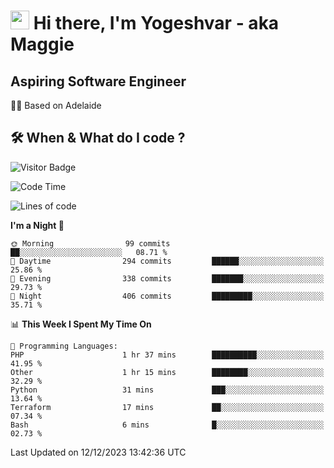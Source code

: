 <h1><img src="https://emojis.slackmojis.com/emojis/images/1531849430/4246/blob-sunglasses.gif?1531849430" width="30"/> Hi there, I'm Yogeshvar - aka Maggie</h1>

## Aspiring Software Engineer
🏂🏻  Based on Adelaide 

## 🛠 When & What do I code ?  

![Visitor Badge](https://visitor-badge.feriirawann.repl.co?username=yogeshvar&repo=yogeshvar&label=Visitors&style=plastic&color=%23457BFF&contentType=svg)

<!--START_SECTION:waka-->
![Code Time](http://img.shields.io/badge/Code%20Time-2%2C413%20hrs%2036%20mins-blue)

![Lines of code](https://img.shields.io/badge/From%20Hello%20World%20I%27ve%20Written-4.0%20million%20lines%20of%20code-blue)

**I'm a Night 🦉** 

```text
🌞 Morning                99 commits          ██░░░░░░░░░░░░░░░░░░░░░░░   08.71 % 
🌆 Daytime                294 commits         ██████░░░░░░░░░░░░░░░░░░░   25.86 % 
🌃 Evening                338 commits         ███████░░░░░░░░░░░░░░░░░░   29.73 % 
🌙 Night                  406 commits         █████████░░░░░░░░░░░░░░░░   35.71 % 
```


📊 **This Week I Spent My Time On** 

```text
💬 Programming Languages: 
PHP                      1 hr 37 mins        ██████████░░░░░░░░░░░░░░░   41.95 % 
Other                    1 hr 15 mins        ████████░░░░░░░░░░░░░░░░░   32.29 % 
Python                   31 mins             ███░░░░░░░░░░░░░░░░░░░░░░   13.64 % 
Terraform                17 mins             ██░░░░░░░░░░░░░░░░░░░░░░░   07.34 % 
Bash                     6 mins              █░░░░░░░░░░░░░░░░░░░░░░░░   02.73 % 
```


 Last Updated on 12/12/2023 13:42:36 UTC
<!--END_SECTION:waka-->

